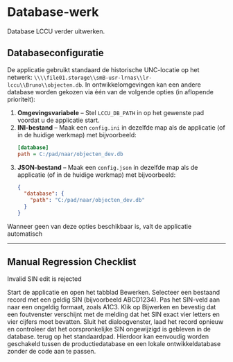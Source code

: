 # Database-werk

Database LCCU verder uitwerken.

## Databaseconfiguratie

De applicatie gebruikt standaard de historische UNC-locatie op het netwerk:
`\\\\file01.storage\\smB-usr-lrnas\\lr-lccu\\Bruno\\objecten.db`. In
ontwikkelomgevingen kan een andere database worden gekozen via één van de
volgende opties (in aflopende prioriteit):

1. **Omgevingsvariabele** – Stel `LCCU_DB_PATH` in op het gewenste pad voordat u
   de applicatie start.
2. **INI-bestand** – Maak een `config.ini` in dezelfde map als de applicatie (of
   in de huidige werkmap) met bijvoorbeeld:
   ```ini
   [database]
   path = C:/pad/naar/objecten_dev.db
   ```
3. **JSON-bestand** – Maak een `config.json` in dezelfde map als de applicatie
   (of in de huidige werkmap) met bijvoorbeeld:
   ```json
   {
     "database": {
       "path": "C:/pad/naar/objecten_dev.db"
     }
   }
   ```

Wanneer geen van deze opties beschikbaar is, valt de applicatie automatisch

---

## Manual Regression Checklist

Invalid SIN edit is rejected

Start de applicatie en open het tabblad Bewerken.
Selecteer een bestaand record met een geldig SIN (bijvoorbeeld ABCD1234).
Pas het SIN-veld aan naar een ongeldig formaat, zoals A1C3.
Klik op Bijwerken en bevestig dat een foutvenster verschijnt met de melding dat het SIN exact vier letters en vier cijfers moet bevatten.
Sluit het dialoogvenster, laad het record opnieuw en controleer dat het oorspronkelijke SIN ongewijzigd is gebleven in de database.
terug op het standaardpad. Hierdoor kan eenvoudig worden geschakeld tussen de
productiedatabase en een lokale ontwikkeldatabase zonder de code aan te passen.
